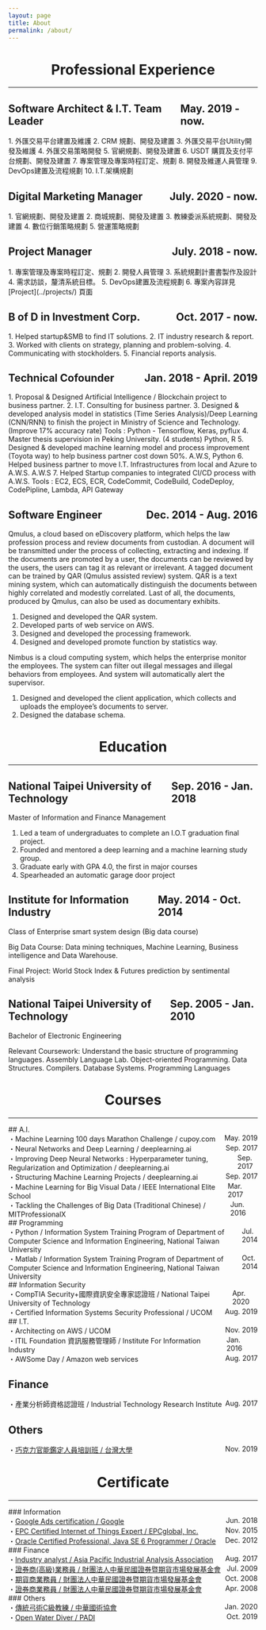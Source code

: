 ```yaml
---
layout: page
title: About
permalink: /about/
---
```

<style>
@media only screen and (max-width:620px) {
  .notShowInPhone {
    display:None;
  }
}
</style>
<center><h1>Professional Experience</h1></center>
<hr>
<h2>
<div style="justify-content: space-between;display: flex;">
<span><b>Software Architect & I.T. Team Leader</b></span ><span class="notShowInPhone">May. 2019 - now.</span>
</div>
</h2>
1. 外匯交易平台建置及維護
2. CRM 規劃、開發及建置
3. 外匯交易平台Utility開發及維護
4. 外匯交易策略開發
5. 官網規劃、開發及建置
6. USDT 購買及支付平台規劃、開發及建置
7. 專案管理及專案時程訂定、規劃
8. 開發及維運人員管理
9. DevOps建置及流程規劃
10. I.T.架構規劃
<h2>
<div style="justify-content: space-between;display: flex;">
<span><b>Digital Marketing Manager </b></span><span class="notShowInPhone">July. 2020 - now.</span>
</div>
</h2>
1. 官網規劃、開發及建置
2. 商城規劃、開發及建置
3. 教練委派系統規劃、開發及建置
4. 數位行銷策略規劃
5. 營運策略規劃
<h2>
<div style="justify-content: space-between;display: flex;">
<span><b>Project Manager</b></span><span class="notShowInPhone">July. 2018 - now.</span>
</div>
</h2>
1. 專案管理及專案時程訂定、規劃
2. 開發人員管理
3. 系統規劃計畫書製作及設計
4. 需求訪談，釐清系統目標。
5. DevOps建置及流程規劃
6. 專案內容詳見 [Project](../projects/) 頁面
<h2>
<div style="justify-content: space-between;display: flex;">
<span><b>B of D in Investment Corp.</b></span><span class="notShowInPhone">Oct. 2017 - now.</span>
</div>
</h2>
1. Helped startup&SMB to find IT solutions.
2. IT industry research & report.
3. Worked with clients on strategy, planning and problem-solving.
4. Communicating with stockholders.
5. Financial reports analysis.
<h2>
<div style="justify-content: space-between;display: flex;">
<span><b>Technical Cofounder</b></span><span class="notShowInPhone">Jan. 2018 - April. 2019</span>
</div>
</h2>
1. Proposal & Designed Artificial Intelligence / Blockchain project to business partner.
2. I.T. Consulting for business partner.
3. Designed & developed analysis model in statistics (Time Series Analysis)/Deep Learning (CNN/RNN) to finish the project in Ministry of Science and Technology. (Improve 17% accuracy rate)
Tools : Python - Tensorflow, Keras, pyflux
4. Master thesis supervision in Peking University. (4 students) Python, R
5. Designed & developed machine learning model and process improvement (Toyota way) to help business partner cost down 50%. A.W.S, Python
6. Helped business partner to move I.T. Infrastructures from local and Azure to A.W.S. A.W.S
7. Helped Startup companies to integrated CI/CD process with A.W.S.
Tools : EC2, ECS, ECR, CodeCommit, CodeBuild, CodeDeploy, CodePipline, Lambda, API Gateway


<h2>
<div style="justify-content: space-between;display: flex;">
<span><b>Software Engineer</b></span><span class="notShowInPhone">Dec. 2014 - Aug. 2016</span>
</div>
</h2>

Qmulus, a cloud based on eDiscovery platform, which helps the law profession process and review documents from custodian. A document will be transmitted under the process of collecting, extracting and indexing. If the documents are promoted by a user, the documents can be reviewed by the users, the users can tag it as relevant or irrelevant. A tagged document can be trained by QAR (Qmulus assisted review) system. QAR is a text mining system, which can automatically distinguish the documents between highly correlated and modestly correlated. Last of all, the documents, produced by Qmulus, can also be used as documentary exhibits.
1. Designed and developed the QAR system.
2. Developed parts of web service on AWS.
3. Designed and developed the processing framework.
4. Designed and developed promote function by statistics way.

Nimbus is a cloud computing system, which helps the enterprise monitor the employees. The system can filter out illegal messages and illegal behaviors from employees. And system will automatically alert the supervisor.
1. Designed and developed the client application, which collects and uploads the employee’s documents to server.
2. Designed the database schema.

<center><h1>Education</h1></center>
<hr>
<h2>
<div style="justify-content: space-between;display: flex;">
<span><b>National Taipei University of Technology</b></span ><span class="notShowInPhone">Sep. 2016 - Jan. 2018</span>
</div>
</h2>

Master of Information and Finance Management

1. Led a team of undergraduates to complete an I.O.T graduation final project.
2. Founded and mentored a deep learning and a machine learning study group.
3. Graduate early with GPA 4.0, the first in major courses
4. Spearheaded an automatic garage door project

<h2>
<div style="justify-content: space-between;display: flex;">
<span><b>Institute for Information Industry</b></span ><span class="notShowInPhone">May. 2014 - Oct. 2014</span>
</div>
</h2>

Class of Enterprise smart system design (Big data course)

Big Data Course: Data mining techniques, Machine Learning, Business intelligence and Data Warehouse.

Final Project: World Stock Index & Futures prediction by sentimental analysis

<h2>
<div style="justify-content: space-between;display: flex;">
<span><b>National Taipei University of Technology</b></span ><span class="notShowInPhone">Sep. 2005 - Jan. 2010</span>
</div>
</h2>

Bachelor of Electronic Engineering

Relevant Coursework: Understand the basic structure of programming languages. Assembly Language Lab. Object-oriented Programming. Data Structures. Compilers. Database Systems. Programming Languages


<center><h1>Courses</h1></center>
<hr>
## A.I.

<div style="justify-content: space-between;display: flex;">
<span>・Machine Learning 100 days Marathon Challenge / cupoy.com</span><span class="notShowInPhone">May. 2019</span>
</div>
<div style="justify-content: space-between;display: flex;">
<span>・Neural Networks and Deep Learning / deeplearning.ai</span><span class="notShowInPhone">Sep. 2017</span>
</div>
<div style="justify-content: space-between;display: flex;">
<span>・Improving Deep Neural Networks : Hyperparameter tuning, Regularization and Optimization / deeplearning.ai</span>
<span class="notShowInPhone">Sep. 2017</span>
</div>
<div style="justify-content: space-between;display: flex;">
<span>・Structuring Machine Learning Projects / deeplearning.ai</span>
<span class="notShowInPhone">Sep. 2017</span>
</div>
<div style="justify-content: space-between;display: flex;">
<span>・Machine Learning for Big Visual Data / IEEE International Elite School</span>
<span class="notShowInPhone">Mar. 2017</span>
</div>
<div style="justify-content: space-between;display: flex;">
<span>・Tackling the Challenges of Big Data (Traditional Chinese) / MITProfessionalX</span>
<span class="notShowInPhone">Jun. 2016</span>
</div>
## Programming
<div style="justify-content: space-between;display: flex;">
<span>・Python / Information System Training Program of Department of Computer Science and Information Engineering, National Taiwan University</span>
<span class="notShowInPhone">Jul. 2014</span>
</div>
<div style="justify-content: space-between;display: flex;">
<span>・Matlab / Information System Training Program of Department of Computer Science and Information Engineering, National Taiwan University</span>
<span class="notShowInPhone">Oct. 2014</span>
</div>
## Information Security
<div style="justify-content: space-between;display: flex;">
<span>・CompTIA Security+國際資訊安全專家認證班 / National Taipei University of Technology</span>
<span class="notShowInPhone">Apr. 2020</span>
</div>

<div style="justify-content: space-between;display: flex;">
<span>・Certified Information Systems Security Professional / UCOM</span>
<span class="notShowInPhone">Aug. 2019</span>
</div>
## I.T.
<div style="justify-content: space-between;display: flex;">
<span>・Architecting on AWS / UCOM</span>
<span class="notShowInPhone">Nov. 2019</span>
</div>
<div style="justify-content: space-between;display: flex;">
<span>・ITIL Foundation 資訊服務管理師 / Institute For Information Industry</span>
<span class="notShowInPhone">Jan. 2016</span>
</div>
<div style="justify-content: space-between;display: flex;">
<span>・AWSome Day / Amazon web services</span>
<span class="notShowInPhone">Aug. 2017</span>
</div>

## Finance
<div style="justify-content: space-between;display: flex;">
<span>・產業分析師資格認證班 / Industrial Technology Research Institute</span>
<span class="notShowInPhone">Aug. 2017</span>
</div>

## Others
<div style="justify-content: space-between;display: flex;">
<span>・<a href="https://www.ntuspecs.ntu.edu.tw/ntu/edm/chocolate/index.html">巧克力官能鑑定人員培訓班 / 台灣大學</a></span>
<span class="notShowInPhone">Nov. 2019</span>
</div>

<center><h1>Certificate</h1></center>
<hr>
### Information
<div style="justify-content: space-between;display: flex;">
<span>・<a href="https://support.google.com/google-ads/answer/9702955?hl=en">Google Ads certification / Google</a></span>
<span class="notShowInPhone">Jun. 2018</span>
</div>
<div style="justify-content: space-between;display: flex;">
<span>・<a href="https://www.gs1tw.org/twct/en/certif.jsp">EPC Certified Internet of Things Expert / EPCglobal, Inc.</a></span>
<span class="notShowInPhone">Nov. 2015</span>
</div>
<div style="justify-content: space-between;display: flex;">
<span>・<a href="https://en.wikipedia.org/wiki/Oracle_Certification_Program">Oracle Certified Professional, Java SE 6 Programmer / Oracle</a></span>
<span class="notShowInPhone">Dec. 2012</span>
</div>
### Finance
<div style="justify-content: space-between;display: flex;">
<span>・<a href="http://www.apiaa.org.tw/information.php?pid=9&sid=5">Industry analyst / Asia Pacific Industrial Analysis Association</a></span>
<span class="notShowInPhone">Aug. 2017</span>
</div>
<div style="justify-content: space-between;display: flex;">
<span>・<a href="http://www.sfi.org.tw/exam/exam1/exam1-1/exam1-6/exam1-6-1">證券商(高級)業務員 / 財團法人中華民國證券暨期貨市場發展基金會</a></span>
<span class="notShowInPhone">Jul. 2009</span>
</div>
<div style="justify-content: space-between;display: flex;">
<span>・<a href="http://www.sfi.org.tw/exam/exam1/exam1-1/exam1-6/exam1-6-3">期貨商業務員 / 財團法人中華民國證券暨期貨市場發展基金會</a></span>
<span class="notShowInPhone">Oct. 2008</span>
</div>
<div style="justify-content: space-between;display: flex;">
<span>・<a href="http://www.sfi.org.tw/exam/exam1/exam1-1/exam1-6/exam1-6-1">證券商業務員 / 財團法人中華民國證券暨期貨市場發展基金會</a></span>
<span class="notShowInPhone">Apr. 2008</span>
</div>
### Others
<div style="justify-content: space-between;display: flex;">
<span>・<a href="https://www.facebook.com/groups/219690655032977/">傳統弓術C級教練 / 中華國術協會</a></span>
<span class="notShowInPhone">Jan. 2020</span>
</div>
<div style="justify-content: space-between;display: flex;">
<span>・<a href="https://www.padi.com/courses/open-water-diver?lang=en">Open Water Diver / PADI</a></span>
<span class="notShowInPhone">Oct. 2019</span>
</div>
